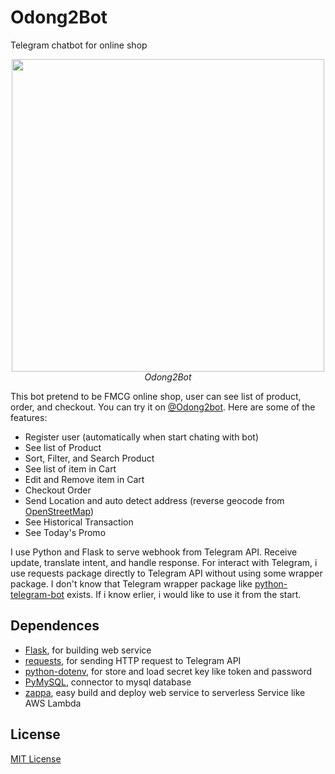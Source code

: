 # Odong2Bot
Telegram chatbot for online shop

<p align="center">
  <img src="demo/demo.gif" height="500"><br/>
  <i>Odong2Bot</i>
</p>

This bot pretend to be FMCG online shop, user can see list of product, order, and checkout.
You can try it on [@Odong2bot](https://t.me/Odong2bot).
Here are some of the features:
- Register user (automatically when start chating with bot)
- See list of Product
- Sort, Filter, and Search Product
- See list of item in Cart
- Edit and Remove item in Cart
- Checkout Order
- Send Location and auto detect address (reverse geocode from [OpenStreetMap](https://www.openstreetmap.org/))
- See Historical Transaction
- See Today's Promo

I use Python and Flask to serve webhook from Telegram API. Receive update, translate intent, and handle response.
For interact with Telegram, i use requests package directly to Telegram API without using some wrapper package.
I don't know that Telegram wrapper package like [python-telegram-bot](https://github.com/python-telegram-bot/python-telegram-bot) exists. If i know erlier, i would like to use it from the start.


## Dependences
- [Flask](https://github.com/pallets/flask), for building web service
- [requests](https://github.com/psf/requests), for sending HTTP request to Telegram API
- [python-dotenv](https://github.com/theskumar/python-dotenv), for store and load secret key like token and password
- [PyMySQL](https://github.com/PyMySQL/PyMySQL), connector to mysql database
- [zappa](https://github.com/Miserlou/Zappa), easy build and deploy web service to serverless Service like AWS Lambda


## License
[MIT License](LICENSE)